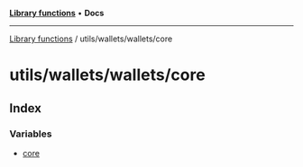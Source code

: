 [**Library functions**](../../../../README.md) • **Docs**

***

[Library functions](../../../../modules.md) / utils/wallets/wallets/core

# utils/wallets/wallets/core

## Index

### Variables

- [core](variables/core.md)
